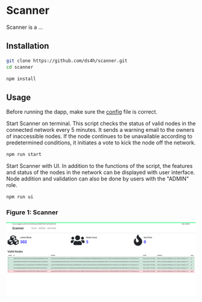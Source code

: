 # Scanner
Scanner is a ...

## Installation

```bash
git clone https://github.com/ds4h/scanner.git
cd scanner
```

```bash
npm install
```

## Usage
Before running the dapp, make sure the [config](https://github.com/ds4h/scanner/blob/main/src/config.json) file is correct. <br />

Start Scanner on terminal. This script checks the status of valid nodes in the connected network every 5 minutes. It sends a warning email to the owners of inaccessible nodes. If the node continues to be unavailable according to predetermined conditions, it initiates a vote to kick the node off the network.
```bash 
npm run start
```
Start Scanner with UI. In addition to the functions of the script, the features and status of the nodes in the network can be displayed with user interface. Node addition and validation can also be done by users with the "ADMIN" role.
```bash
npm run ui
```
### Figure 1: Scanner
<img src="https://github.com/ds4h/scanner/blob/main/src/images/ss1.png" width="800" alt="Yadigar sistem şeması">
